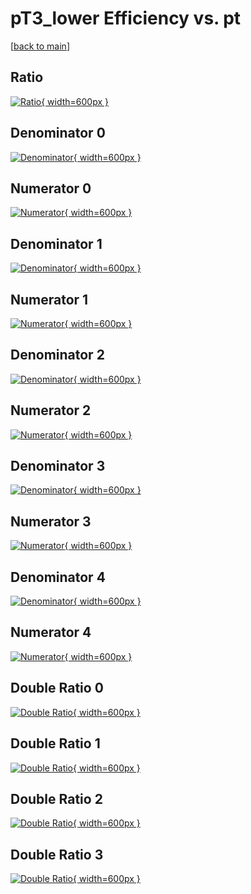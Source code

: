 # pT3_lower Efficiency vs. pt

[[back to main](./)]



## Ratio

[![Ratio](../mtv/var/pT3_lower_loweta_13_1_eff_pt.png){ width=600px }](../mtv/var/pT3_lower_loweta_13_1_eff_pt.pdf)

## Denominator 0

[![Denominator](../mtv/den/pT3_lower_loweta_13_1_eff_pt_den0.png){ width=600px }](../mtv/den/pT3_lower_loweta_13_1_eff_pt_den0.pdf)

## Numerator 0

[![Numerator](../mtv/num/pT3_lower_loweta_13_1_eff_pt_num0.png){ width=600px }](../mtv/num/pT3_lower_loweta_13_1_eff_pt_num0.pdf)

## Denominator 1

[![Denominator](../mtv/den/pT3_lower_loweta_13_1_eff_pt_den1.png){ width=600px }](../mtv/den/pT3_lower_loweta_13_1_eff_pt_den1.pdf)

## Numerator 1

[![Numerator](../mtv/num/pT3_lower_loweta_13_1_eff_pt_num1.png){ width=600px }](../mtv/num/pT3_lower_loweta_13_1_eff_pt_num1.pdf)

## Denominator 2

[![Denominator](../mtv/den/pT3_lower_loweta_13_1_eff_pt_den2.png){ width=600px }](../mtv/den/pT3_lower_loweta_13_1_eff_pt_den2.pdf)

## Numerator 2

[![Numerator](../mtv/num/pT3_lower_loweta_13_1_eff_pt_num2.png){ width=600px }](../mtv/num/pT3_lower_loweta_13_1_eff_pt_num2.pdf)

## Denominator 3

[![Denominator](../mtv/den/pT3_lower_loweta_13_1_eff_pt_den3.png){ width=600px }](../mtv/den/pT3_lower_loweta_13_1_eff_pt_den3.pdf)

## Numerator 3

[![Numerator](../mtv/num/pT3_lower_loweta_13_1_eff_pt_num3.png){ width=600px }](../mtv/num/pT3_lower_loweta_13_1_eff_pt_num3.pdf)

## Denominator 4

[![Denominator](../mtv/den/pT3_lower_loweta_13_1_eff_pt_den4.png){ width=600px }](../mtv/den/pT3_lower_loweta_13_1_eff_pt_den4.pdf)

## Numerator 4

[![Numerator](../mtv/num/pT3_lower_loweta_13_1_eff_pt_num4.png){ width=600px }](../mtv/num/pT3_lower_loweta_13_1_eff_pt_num4.pdf)

## Double Ratio 0

[![Double Ratio](../mtv/ratio/pT3_lower_loweta_13_1_eff_pt_ratio0.png){ width=600px }](../mtv/ratio/pT3_lower_loweta_13_1_eff_pt_ratio0.pdf)

## Double Ratio 1

[![Double Ratio](../mtv/ratio/pT3_lower_loweta_13_1_eff_pt_ratio1.png){ width=600px }](../mtv/ratio/pT3_lower_loweta_13_1_eff_pt_ratio1.pdf)

## Double Ratio 2

[![Double Ratio](../mtv/ratio/pT3_lower_loweta_13_1_eff_pt_ratio2.png){ width=600px }](../mtv/ratio/pT3_lower_loweta_13_1_eff_pt_ratio2.pdf)

## Double Ratio 3

[![Double Ratio](../mtv/ratio/pT3_lower_loweta_13_1_eff_pt_ratio3.png){ width=600px }](../mtv/ratio/pT3_lower_loweta_13_1_eff_pt_ratio3.pdf)

